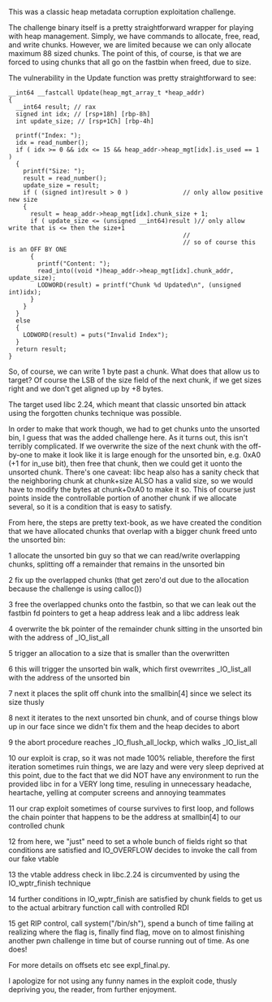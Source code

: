 This was a classic heap metadata corruption exploitation challenge.

The challenge binary itself is a pretty straightforward wrapper for playing with heap management. Simply, we have commands to allocate, free, read, and write chunks. However, we are limited because we can only allocate maximum 88 sized chunks. The point of this, of course, is that we are forced to using chunks that all go on the fastbin when freed, due to size.

The vulnerability in the Update function was pretty straightforward to see:

```
__int64 __fastcall Update(heap_mgt_array_t *heap_addr)
{
  __int64 result; // rax
  signed int idx; // [rsp+18h] [rbp-8h]
  int update_size; // [rsp+1Ch] [rbp-4h]

  printf("Index: ");
  idx = read_number();
  if ( idx >= 0 && idx <= 15 && heap_addr->heap_mgt[idx].is_used == 1 )
  {
    printf("Size: ");
    result = read_number();
    update_size = result;
    if ( (signed int)result > 0 )               // only allow positive new size
    {
      result = heap_addr->heap_mgt[idx].chunk_size + 1;
      if ( update_size <= (unsigned __int64)result )// only allow write that is <= then the size+1
                                                // 
                                                // so of course this is an OFF BY ONE
      {
        printf("Content: ");
        read_into((void *)heap_addr->heap_mgt[idx].chunk_addr, update_size);
        LODWORD(result) = printf("Chunk %d Updated\n", (unsigned int)idx);
      }
    }
  }
  else
  {
    LODWORD(result) = puts("Invalid Index");
  }
  return result;
}
```


So, of course, we can write 1 byte past a chunk. What does that allow us to target? Of course
the LSB of the size field of the next chunk, if we get sizes right and we don't get aligned up by +8 bytes.


The target used libc 2.24, which meant that classic unsorted bin attack using the forgotten chunks technique was possible.


In order to make that work though, we had to get chunks unto the unsorted bin, I guess that was the added challenge here. As it turns out, this isn't terribly complicated. If we overwrite the size of the next chunk with the off-by-one to make it look like it is large enough for the unsorted bin, e.g. 0xA0 (+1 for in_use bit), then free that chunk, then we could get it uonto the unsorted chunk. There's one caveat: libc heap also has a sanity check that the neighboring chunk at chunk+size ALSO has a valid size, so we would have to modify the bytes at chunk+0xA0 to make it so. This of course just points inside the controllable portion of another chunk if we allocate several, so it is a condition that is easy to satisfy.


From here, the steps are pretty text-book, as we have created the condition that we have allocated chunks that overlap with a bigger chunk freed unto the unsorted bin:


1 allocate the unsorted bin guy so that we can read/write overlapping chunks, splitting off a remainder that remains in the unsorted bin

2 fix up the overlapped chunks (that get zero'd out due to the allocation because the challenge is using calloc())

3 free the overlapped chunks onto the fastbin, so that we can leak out the fastbin fd pointers to get a heap address leak and a libc address leak

4 overwrite the bk pointer of the remainder chunk sitting in the unsorted bin with the address of _IO_list_all

5 trigger an allocation to a size that is smaller than the overwritten

6 this will trigger the unsorted bin walk, which first ovewrrites _IO_list_all with the address of the unsorted bin

7 next it places the split off chunk into the smallbin[4] since we select its size thusly

8 next it iterates to the next unsorted bin chunk, and of course things blow up in our face since we didn't fix them and the heap decides to abort

9 the abort procedure reaches _IO_flush_all_lockp, which walks _IO_list_all

10 our exploit is crap, so it was not made 100% reliable, therefore the first iteration sometimes ruin things, we are lazy and were very sleep deprived at this point, due to the fact that we did NOT have any environment to run the provided libc in for a VERY long time, resuling in unnecessary headache, heartache, yelling at computer screens and annoying teammates

11 our crap exploit sometimes of course survives to first loop, and follows the chain pointer that happens to be the address at smallbin[4] to our controlled chunk

12 from here, we "just" need to set a whole bunch of fields right so that conditions are satisfied and IO_OVERFLOW decides to invoke the call from our fake vtable

13 the vtable address check in libc.2.24 is circumvented by using the IO_wptr_finish technique

14 further conditions in IO_wptr_finish are satisfied by chunk fields to get us to the actual arbitrary function call with controlled RDI

15 get RIP control, call system("/bin/sh"), spend a bunch of time failing at realizing where the flag is, finally find flag, move on to almost finishing another pwn challenge in time but of course running out of time. As one does!

For more details on offsets etc see expl_final.py.

I apologize for not using any funny names in the exploit code, thusly depriving you, the reader, from further enjoyment.
